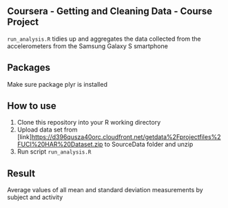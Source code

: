 ## Coursera - Getting and Cleaning Data - Course Project
`run_analysis.R` tidies up and aggregates the data collected from the accelerometers from the Samsung Galaxy S smartphone

## Packages
Make sure package plyr is installed 

## How to use
1. Clone this repository into your R working directory
2. Upload data set from [link]https://d396qusza40orc.cloudfront.net/getdata%2Fprojectfiles%2FUCI%20HAR%20Dataset.zip to SourceData folder and unzip
3. Run script `run_analysis.R`

## Result
Average values of  all mean and standard deviation measurements by subject and activity
